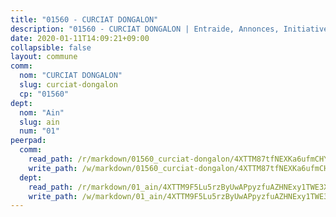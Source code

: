 ```yaml
---
title: "01560 - CURCIAT DONGALON"
description: "01560 - CURCIAT DONGALON | Entraide, Annonces, Initiatives"
date: 2020-01-11T14:09:21+09:00
collapsible: false
layout: commune
comm:
  nom: "CURCIAT DONGALON"
  slug: curciat-dongalon
  cp: "01560"
dept:
  nom: "Ain"
  slug: ain
  num: "01"
peerpad:
  comm:
    read_path: /r/markdown/01560_curciat-dongalon/4XTTM87tfNEXKa6ufmCHYTY717UcjpEMKT1Tb9hpWvrzg3sus
    write_path: /w/markdown/01560_curciat-dongalon/4XTTM87tfNEXKa6ufmCHYTY717UcjpEMKT1Tb9hpWvrzg3sus-K3TgTn2Ge6jrguQ1i9aNGXLBk3xzx3pnUa4r65V2SEB9Grq5gunvGkaDtUsRj9VbQKGs8yhuDw2SrjgtLJcPNtA52vXEYmtp7Lv2uFhJDnVCxaEAijz1fzrZsFWCJzJUSc2sau8M
  dept:
    read_path: /r/markdown/01_ain/4XTTM9F5Lu5rzByUwAPpyzfuAZHNExy1TWE3X3wiTrPFfiAJr
    write_path: /w/markdown/01_ain/4XTTM9F5Lu5rzByUwAPpyzfuAZHNExy1TWE3X3wiTrPFfiAJr-K3TgUnxzeFoJA4CB58vXNvKXURJneTNZHUsypAQGicGiZu7AS2sPbjspGpj7s3MmMv58YhkLaSUMQMHaiKAfoMv6wF36Urxbqqh8MmnXpnKkbVhnAishABEkMRAiyAt8GGJ1Jer2
---
```


